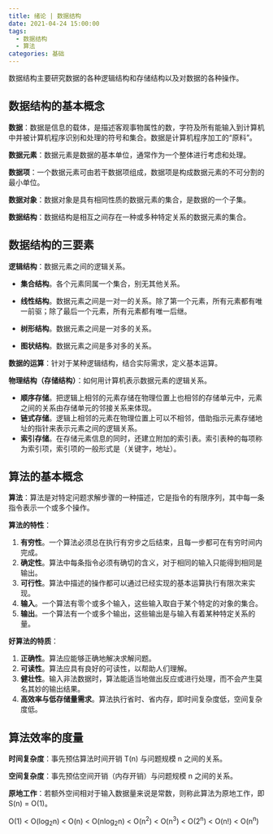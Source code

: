 ```yaml
---
title: 绪论 | 数据结构
date: 2021-04-24 15:00:00
tags:
  - 数据结构
  - 算法
categories: 基础
---
```


数据结构主要研究数据的各种逻辑结构和存储结构以及对数据的各种操作。

<!-- more -->

## 数据结构的基本概念

**数据**：数据是信息的载体，是描述客观事物属性的数，字符及所有能输入到计算机中并被计算机程序识别和处理的符号和集合。数据是计算机程序加工的“原料”。

**数据元素**：数据元素是数据的基本单位，通常作为一个整体进行考虑和处理。

**数据项**：一个数据元素可由若干数据项组成，数据项是构成数据元素的不可分割的最小单位。

**数据对象**：数据对象是具有相同性质的数据元素的集合，是数据的一个子集。

**数据结构**：数据结构是相互之间存在一种或多种特定关系的数据元素的集合。

## 数据结构的三要素

**逻辑结构**：数据元素之间的逻辑关系。

- **集合结构**。各个元素同属一个集合，别无其他关系。

- **线性结构**。数据元素之间是一对一的关系。除了第一个元素，所有元素都有唯一前驱；除了最后一个元素，所有元素都有唯一后继。
- **树形结构**。数据元素之间是一对多的关系。
- **图状结构**。数据元素之间是多对多的关系。

**数据的运算**：针对于某种逻辑结构，结合实际需求，定义基本运算。

**物理结构（存储结构）**：如何用计算机表示数据元素的逻辑关系。

- **顺序存储**。把逻辑上相邻的元素存储在物理位置上也相邻的存储单元中，元素之间的关系由存储单元的邻接关系来体现。
- **链式存储**。逻辑上相邻的元素在物理位置上可以不相邻，借助指示元素存储地址的指针来表示元素之间的逻辑关系。
- **索引存储**。在存储元素信息的同时，还建立附加的索引表。索引表种的每项称为索引项，索引项的一般形式是（关键字，地址）。

## 算法的基本概念

**算法**：算法是对特定问题求解步骤的一种描述，它是指令的有限序列，其中每一条指令表示一个或多个操作。

**算法的特性**：

1. **有穷性**。一个算法必须总在执行有穷步之后结束，且每一步都可在有穷时间内完成。
2. **确定性**。算法中每条指令必须有确切的含义，对于相同的输入只能得到相同是输出。
3. **可行性**。算法中描述的操作都可以通过已经实现的基本运算执行有限次来实现。
4. **输入**。一个算法有零个或多个输入，这些输入取自于某个特定的对象的集合。
5. **输出**。一个算法有一个或多个输出，这些输出是与输入有着某种特定关系的量。

**好算法的特质**：

1. **正确性**。算法应能够正确地解决求解问题。
2. **可读性**。算法应具有良好的可读性，以帮助人们理解。
3. **健壮性**。输入非法数据时，算法能适当地做出反应或进行处理，而不会产生莫名其妙的输出结果。
4. **高效率与低存储量需求**。算法执行省时、省内存，即时间复杂度低，空间复杂度低。

## 算法效率的度量

**时间复杂度**：事先预估算法时间开销 T(n) 与问题规模 n 之间的关系。

**空间复杂度**：事先预估空间开销（内存开销）与问题规模 n 之间的关系。

**原地工作**：若额外空间相对于输入数据量来说是常数，则称此算法为原地工作，即 S(n) = O(1)。

<p class="note note-primary">O(1) < O(log<sub>2</sub>n) < O(n) < O(nlog<sub>2</sub>n) < O(n<sup>2</sup>) < O(n<sup>3</sup>) < O(2<sup>n</sup>) < O(n!) < O(n<sup>n</sup>)</p>

[^1]: [数据结构-王道考研](https://www.bilibili.com/video/BV1b7411N798)